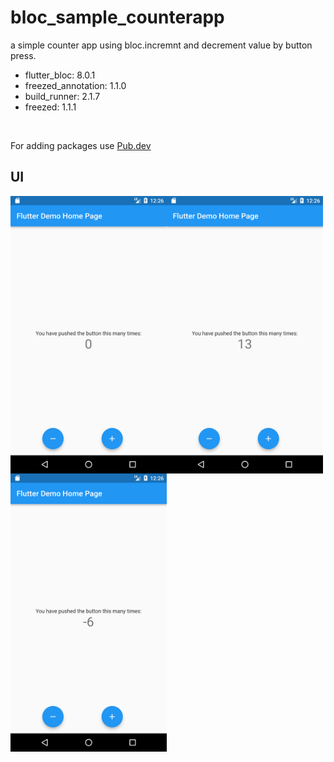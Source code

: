 # bloc_sample_counterapp
a simple counter app using bloc.incremnt and decrement value by button press.
<br>
  - flutter_bloc: 8.0.1
  - freezed_annotation: 1.1.0
  - build_runner: 2.1.7
  - freezed: 1.1.1
  <br>
  
For adding packages use [Pub.dev](https://pub.dev/packages)
  
  
## UI
<img align="left" src="Screenshot_1656572191.png" width=250>
<img align="left" src="Screenshot_1656572201.png" width=250>
<img align="left" src="Screenshot_1656572217.png" width=250>
